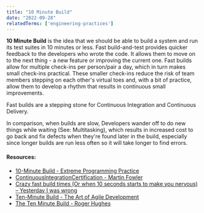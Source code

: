 ```yaml
---
title: "10 Minute Build"
date: "2022-09-28"
relatedTerms: ['engineering-practices']
---
```


**10 Minute Build** is the idea that we should be able to build a system and run its test suites in 10 minutes or less. Fast build-and-test provides quicker feedback to the developers who wrote the code. It allows them to move on to the next thing - a new feature or improving the current one. Fast builds allow for multiple check-ins per person/pair a day, which in turn makes small check-ins practical. These smaller check-ins reduce the risk of team members stepping on each other's virtual toes and, with a bit of practice, allow them to develop a rhythm that results in continuous small improvements.

Fast builds are a stepping stone for Continuous Integration and Continuous Delivery.

In comparison, when builds are slow, Developers wander off to do new things while waiting (See: Multitasking), which results in increased cost to go back and fix defects when they're found later in the build, especially since longer builds are run less often so it will take longer to find errors.

#### Resources:

- [10-Minute Build - Extreme Programming Practice](https://explainagile.com/agile/xp-extreme-programming/practices/10-minute-build/)
- [ContinuousIntegrationCertification - Martin Fowler](https://martinfowler.com/bliki/ContinuousIntegrationCertification.html)
- [Crazy fast build times (Or when 10 seconds starts to make you nervous) – Yesterday I was wrong](http://dan.bodar.com/2012/02/28/crazy-fast-build-times-or-when-10-seconds-starts-to-make-you-nervous/)
- [Ten-Minute Build - The Art of Agile Development](https://www.jamesshore.com/v2/books/aoad1/ten_minute_build)
- [The Ten Minute Build - Roger Hughes](https://www.javacodegeeks.com/2011/09/ten-minute-build.html)

